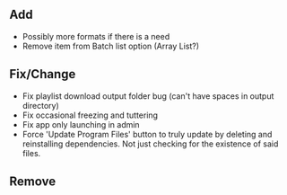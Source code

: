 
## Add
- Possibly more formats if there is a need
- Remove item from Batch list option (Array List?)

## Fix/Change
- Fix playlist download output folder bug (can't have spaces in output directory)
- Fix occasional freezing and tuttering
- Fix app only launching in admin
- Force 'Update Program Files' button to truly update by deleting and reinstalling dependencies. Not just checking for the existence of said files.

## Remove

